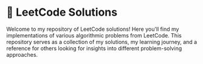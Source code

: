 # 🚀 LeetCode Solutions
Welcome to my repository of LeetCode solutions! Here you'll find my implementations of various algorithmic problems from LeetCode. This repository serves as a collection of my solutions, my learning journey, and a reference for others looking for insights into different problem-solving approaches.
